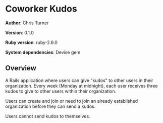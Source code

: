 # Coworker Kudos

**Author**: Chris Turner

**Version**: 0.1.0 

**Ruby version**: ruby-2.6.0

**System dependencies**: Devise gem

## Overview
A Rails application where users can give "kudos" to other users in their organization. Every week (Monday at midnight), each user receives three kudos to give to other users within their organization. 

Users can create and join or need to join an already established organization before they can send a kudos. 

Users cannot send kudos to themselves. 






